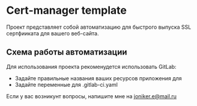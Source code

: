# Cert-manager template

Проект представляет собой автоматизацию для быстрого выпуска SSL сертфииката для вашего веб-сайта.

## Схема работы автоматизации

Для использования проекта рекоменудется использовать GitLab:

- Задайте правильные названия ваших ресурсов приложения для
- Задайте переменные для .gitlab-ci.yaml


Если у вас возникунт вопросы, напишите мне на joniker.e@mail.ru
